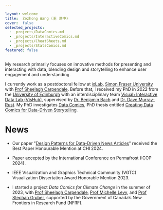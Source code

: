 ```yaml
---

layout: welcome
title:  Zezhong Wang (王 泽中)
cover:  false
selected_projects:
  - _projects/DataComics.md
  - _projects/InteractiveComics.md
  - _projects/CheatSheets.md
  - _projects/StatsComics.md
featured: false
---
```



My research primarily focuses on innovative methods for presenting and interacting with data, blending design and storytelling to enhance user engagement and understanding.

I currently work as a postdoctoral fellow at [ixLab](https://ixlab.cs.sfu.ca/), [Simon Fraser University](https://www.sfu.ca/computing.html) with [Prof Sheelagh Carpendale](https://www.cs.sfu.ca/~sheelagh/). Before that, I received my PhD in 2022 from the [University of Edinburgh](https://www.ed.ac.uk/) with an interdisciplinary team [Visual+Interactive Data Lab (VisHub)](https://vishub.net/), supervised by [Dr. Benjamin Bach](https://visualinteractivedata.github.io/bach.html) and [Dr. Dave Murray-Rust](http://dave.murray-rust.org/). My PhD investigates [Data Comics](https://datacomics.github.io/), PhD thesis entitled [Creating Data Comics for Data-Driven Storytelling](https://era.ed.ac.uk/handle/1842/38793?show=full).

<!-- [Design Informatics](https://www.designinformatics.org/) -->
<!--projects-->

# News

* Our paper "[Design Patterns for Data-Driven News Articles](https://www.researchgate.net/profile/Zezhong-Wang-2/publication/378961283_Design_Patterns_for_Data-Driven_News_Articles/links/65f3058132321b2cff78da97/Design-Patterns-for-Data-Driven-News-Articles.pdf)" received the Best Paper Honourable Mention at CHI 2024.

* Paper accepted by the International Conference on Permafrost (ICOP 2024).

* IEEE Visualization and Graphics Technical Community (VGTC) Visualization Dissertation Award Honorable Mention 2023.

* I started a project _Data Comics for Climate Change_ in the summer of 2023, with [Prof Sheelagh Carpendale](https://www.cs.sfu.ca/~sheelagh/), [Prof Michelle Levy](https://www.sfu.ca/english/people-dir/faculty/michelle-levy.html), and [Prof Stephan Gruber](https://carleton.ca/geography/people/gruberstephan/), supported by the Government of Canada’s New Frontiers in Research Fund (NFRF).





<!-- ---
layout: page
title: 
sitemap: false

--- -->
